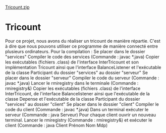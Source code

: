 [Tricount.zip](https://github.com/MonaJnhm/Tricount/files/7996334/Tricount.zip)
# Tricount
Pour ce projet, nous avons du réaliser un tricount de manière répartie. C'est à dire que nous pouvons utiliser ce programme de manière connecté entre plusieurs ordinateurs. 
Pour la compilation :
Se placer dans le dossier "services"
Compiler le code des services (Commande : javac *.java)
Copier les exécutables (fichiers .class) de l'interface InterTricount et son implémentation Tricount  ainsi que l'interface BalanceListener et l'exécutable de la classe Participant du dossier "services" au dossier "serveur"
Se placer dans le dossier "serveur"
Compiler le code du serveur (Commande : javac *.java)
Lancer le rmiregistry dans le terminale (Commande : rmiregistry&)
Copier les exécutables (fichiers .class) de l'interface InterTricount, de l'interface Balancelistener ainsi que l'exécutable de la classe Depense et l'exécutable de la classe Participant du dossier "services" au dossier "client"
Se placer dans le dossier "client"
Compiler le code du client (Commande : javac *.java)
Dans un terminal exécuter le serveur (Commande : java Serveur)
Pour chaque client ouvrir un nouveau terminal. Lancer le rmiregistry (Commande : rmiregistry&) et exécuter le client (Commande : java Client Prénom Nom Mdp)
